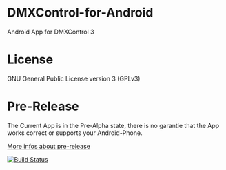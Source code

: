 DMXControl-for-Android
======================

Android App for DMXControl 3

License
======================
GNU General Public License version 3 (GPLv3)

Pre-Release
======================
The Current App is in the Pre-Alpha state, there is no garantie that the App works correct or supports your Android-Phone.

[More infos about pre-release](DMXControl/Compiled%20Testversion)


[![Build Status](https://travis-ci.org/DMXControl/DMXControl-for-Android.svg?branch=master)](https://travis-ci.org/DMXControl/DMXControl-for-Android)
